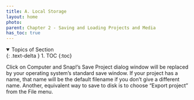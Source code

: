 ```yaml
---
title: A. Local Storage
layout: home
photo: 
parent: Chapter 2 - Saving and Loading Projects and Media
has_toc: true
---
```

<details open markdown="block">
  <summary>
    Topics of Section
  </summary>
  {: .text-delta }
1. TOC
{:toc}
</details>

Click on Computer and Snap!’s Save Project dialog window will be replaced by your operating system’s standard save window. If your project has a name, that name will be the default filename if you don’t give a different name. Another, equivalent way to save to disk is to choose “Export project” from the File menu. 